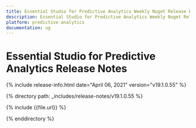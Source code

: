 ```yaml
---
title: Essential Studio for Predictive Analytics Weekly Nuget Release Release Notes  
description: Essential Studio for Predictive Analytics Weekly Nuget Release Release Notes  
platform: predictive-analytics
documentation: ug
---
```


# Essential Studio for Predictive Analytics  Release Notes  

{% include release-info.html date="April 06, 2021"  version="v19.1.0.55" %} 


{% directory path: _includes/release-notes/v19.1.0.55 %}

{% include {{file.url}} %}

{% enddirectory %}